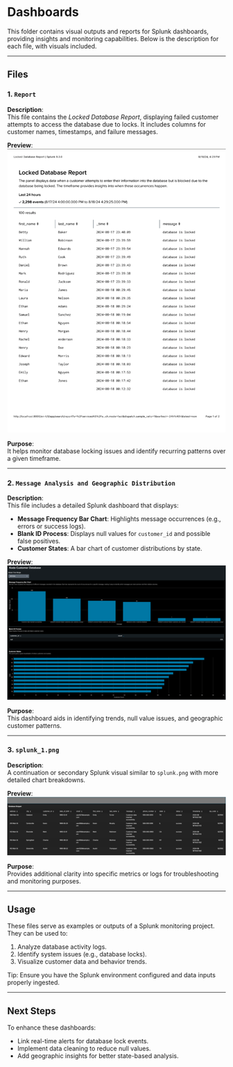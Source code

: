 # Dashboards

This folder contains visual outputs and reports for Splunk dashboards, providing insights and monitoring capabilities. Below is the description for each file, with visuals included.

---

## Files

### 1. `Report`  
**Description**:  
This file contains the *Locked Database Report*, displaying failed customer attempts to access the database due to locks. It includes columns for customer names, timestamps, and failure messages.

**Preview**:  
<img src="./report.png" alt="Locked Database Report" width="600">

**Purpose**:  
It helps monitor database locking issues and identify recurring patterns over a given timeframe.

---

### 2. `Message Analysis and Geographic Distribution`  
**Description**:  
This file includes a detailed Splunk dashboard that displays:
- **Message Frequency Bar Chart**: Highlights message occurrences (e.g., errors or success logs).  
- **Blank ID Process**: Displays null values for `customer_id` and possible false positives.  
- **Customer States**: A bar chart of customer distributions by state.

**Preview**:  
<img src="./splunk.png" alt="Splunk Dashboard" width="600">

**Purpose**:  
This dashboard aids in identifying trends, null value issues, and geographic customer patterns.

---

### 3. `splunk_1.png`  
**Description**:  
A continuation or secondary Splunk visual similar to `splunk.png` with more detailed chart breakdowns.

**Preview**:  
<img src="./splunk_1.png" alt="Splunk Dashboard 1" width="600">

**Purpose**:  
Provides additional clarity into specific metrics or logs for troubleshooting and monitoring purposes.

---

## Usage  
These files serve as examples or outputs of a Splunk monitoring project. They can be used to:  
1. Analyze database activity logs.  
2. Identify system issues (e.g., database locks).  
3. Visualize customer data and behavior trends.  

Tip: Ensure you have the Splunk environment configured and data inputs properly ingested.

---

## Next Steps  
To enhance these dashboards:  
- Link real-time alerts for database lock events.  
- Implement data cleaning to reduce null values.  
- Add geographic insights for better state-based analysis.
